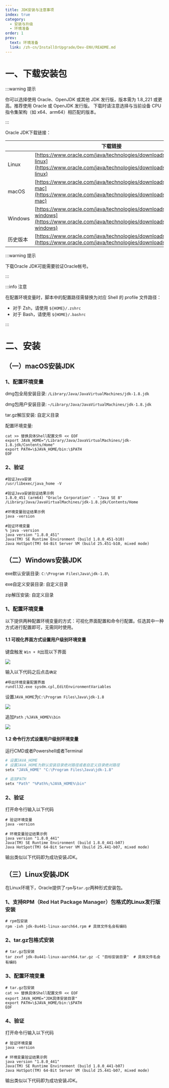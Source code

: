```yaml
---
title: JDK安装与注意事项
index: true
category:
  - 安装与升级
  - 环境准备
order: 1
prev:
  text: 环境准备
  link: /zh-cn/InstallOrUpgrade/Dev-ENV/README.md
---
```

# 一、下载安装包
:::warning 提示

你可以选择使用 Oracle、OpenJDK 或其他 JDK 发行版，版本需为 1.8_221 或更高。推荐使用 Oracle 或 OpenJDK 发行版。
下载时请注意选择与当前设备 CPU 指令集架构（如 x64、arm64）相匹配的版本。

:::

Oracle JDK下载链接：

|  | 下载链接 |
| --- | --- |
| Linux | [https://www.oracle.com/java/technologies/downloads/#java8-linux](https://www.oracle.com/java/technologies/downloads/#java8-linux) |
| macOS | [https://www.oracle.com/java/technologies/downloads/#java8-mac](https://www.oracle.com/java/technologies/downloads/#java8-mac) |
| Windows | [https://www.oracle.com/java/technologies/downloads/#java8-windows](https://www.oracle.com/java/technologies/downloads/#java8-windows) |
| 历史版本 | [https://www.oracle.com/java/technologies/downloads/archive/](https://www.oracle.com/java/technologies/downloads/archive/) |


:::warning 提示

下载Oracle JDK可能需要验证Oracle帐号。

:::



:::info 注意

在配置环境变量时，脚本中的配置路径需替换为对应 Shell 的 profile 文件路径：

+ 对于 Zsh，请使用 `${HOME}/.zshrc`
+ 对于 Bash，请使用 `${HOME}/.bashrc`

:::

# 二、安装
## （一）macOS安装JDK
### 1、配置环境变量
dmg包全局安装目录: `/Library/Java/JavaVirtualMachines/jdk-1.8.jdk`

dmg包用户安装目录: `~/Library/Java/JavaVirtualMachines/jdk-1.8.jdk`

tar.gz解压安装: 自定义目录

 配置环境变量:

```shell
cat >> 替换具体Shell配置文件 << EOF
export JAVA_HOME="/Library/Java/JavaVirtualMachines/jdk-1.8.jdk/Contents/Home"
export PATH=\$JAVA_HOME/bin:\$PATH
EOF
```

### 2、验证
```shell
#验证Java安装
/usr/libexec/java_home -V
```

```shell
#验证Java安装验证结果示例
1.8.0_451 (arm64) "Oracle Corporation" - "Java SE 8" /Library/Java/JavaVirtualMachines/jdk-1.8.jdk/Contents/Home
```

```shell
#环境变量验证结果示例
java -version
```

```shell
#验证环境变量
% java -version
java version "1.8.0_451"
Java(TM) SE Runtime Environment (build 1.8.0_451-b10)
Java HotSpot(TM) 64-Bit Server VM (build 25.451-b10, mixed mode)
```

## （二）Windows安装JDK
exe默认安装目录:  `C:\Program Files\Java\jdk-1.8\`

exe自定义安装目录: 自定义目录

zip解压安装:  自定义目录

### 1、配置环境变量
以下提供两种配置环境变量的方式：可视化界面配置和命令行配置。任选其中一种方式进行配置即可，无需同时使用。

#### 1.1 可视化界面方式设置用户级别环境变量
键盘触发 `Win + R`出现以下界面

![](https://oinone-jar.oss-cn-zhangjiakou.aliyuncs.com/welcome-document/Installation-and-Upgrade/Preparing-the-development-environment/JDK/1.png)

输入以下代码之后点击`确定`

```shell
#呼出环境变量配置界面
rundll32.exe sysdm.cpl,EditEnvironmentVariables
```

设置`JAVA_HOME`为`C:\Program Files\Java\jdk-1.8`

![](https://oinone-jar.oss-cn-zhangjiakou.aliyuncs.com/welcome-document/Installation-and-Upgrade/Preparing-the-development-environment/JDK/image%20(2).png)

追加`Path` `;%JAVA_HOME%\bin`

![](https://oinone-jar.oss-cn-zhangjiakou.aliyuncs.com/welcome-document/Installation-and-Upgrade/Preparing-the-development-environment/JDK/image%20(3).png)

#### 1.2 命令行方式设置用户级别环境变量
运行CMD或者Powershell或者Terminal

```powershell
# 设置JAVA_HOME
# 设置JAVA_HOME为默认安装目录绝对路径或者自定义目录绝对路径
setx "JAVA_HOME" "C:\Program Files\Java\jdk-1.8"
```

```powershell
# 追加PATH
setx "Path" "%Path%;%JAVA_HOME%\bin"
```

### 2、验证
打开命令行输入以下代码

```shell
# 验证环境变量
java -version
```

```shell
# 环境变量验证结果示例
java version "1.8.0_441"
Java(TM) SE Runtime Environment (build 1.8.0_441-b07)
Java HotSpot(TM) 64-Bit Server VM (build 25.441-b07, mixed mode)
```

输出类似以下代码即为成功安装JDK。

## （三）Linux安装JDK
在Linux环境下，Oracle提供了`rpm`与`tar.gz`两种形式安装包。

### 1、支持RPM<font style="color:rgb(51, 51, 51);">（Red Hat Package Manager）</font>包格式的Linux发行版安装
```shell
# rpm包安装
rpm -ivh jdk-8u441-linux-aarch64.rpm # 具体文件名会有编码
```

### 2、tar.gz包格式安装
```shell
# tar.gz包安装
tar zxvf jdk-8u441-linux-aarch64.tar.gz -C "目标安装目录"  # 具体文件名会有编码
```

### 3、配置环境变量
```shell
# tar.gz包安装
cat >> 替换具体Shell配置文件 << EOF
export JAVA_HOME="JDK具体安装目录"
export PATH=\$JAVA_HOME/bin:\$PATH
EOF
```

### 4、验证
打开命令行输入以下代码

```shell
# 验证环境变量
java -version
```

```shell
# 环境变量验证结果示例
java version "1.8.0_441"
Java(TM) SE Runtime Environment (build 1.8.0_441-b07)
Java HotSpot(TM) 64-Bit Server VM (build 25.441-b07, mixed mode)
```

输出类似以下代码即为成功安装JDK。







